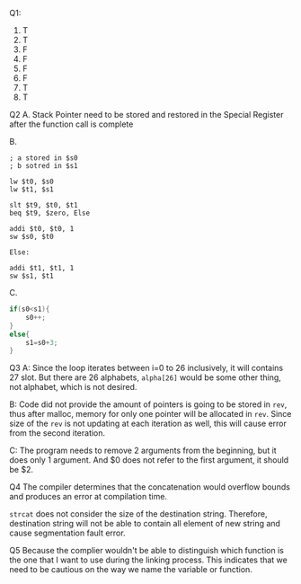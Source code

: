 Q1:
1. T
2. T
3. F
4. F
5. F
6. F
7. T
8. T

Q2
A.
Stack Pointer need to be stored and restored in the Special Register after the function call is complete

B.
```
; a stored in $s0
; b sotred in $s1

lw $t0, $s0
lw $t1, $s1

slt $t9, $t0, $t1 
beq $t9, $zero, Else 

addi $t0, $t0, 1 
sw $s0, $t0 

Else: 

addi $t1, $t1, 1
sw $s1, $t1
```

C.
```c
if(s0<s1){
	s0++;
}
else{
	s1=s0+3;
}
```

Q3
A: Since the loop iterates between i=0 to 26 inclusively, it will contains 27 slot. But there are 26 alphabets, `alpha[26]` would be some other thing, not alphabet, which is not desired.

B: Code did not provide the amount of pointers is going to be stored in `rev`, thus after malloc, memory for only one pointer will be allocated in `rev`. Since size of the `rev` is not updating at each iteration as well, this will cause error from the second iteration.

C: The program needs to remove 2 arguments from the beginning, but it does only 1 argument. And $0 does not refer to the first argument, it should be $2.

Q4
The compiler determines that the concatenation would overflow bounds and produces an error at compilation time.

`strcat` does not consider the size of the destination string. Therefore, destination string will not be able to contain all element of new string and cause segmentation fault error.

Q5
Because the complier wouldn't be able to distinguish which function is the one that I want to use during the linking process. This indicates that we need to be cautious on the way we name the variable or function.
